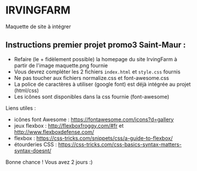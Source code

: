 # IRVINGFARM
Maquette de site à intégrer

## Instructions premier projet promo3 Saint-Maur : 

* Refaire (le + fidèlement possible) la homepage du site IrvingFarm à partir de l'image maquette.png fournie
* Vous devrez compléter les 2 fichiers `index.html` et `style.css` fournis 
* Ne pas toucher aux fichiers normalize.css et font-awesome.css 
* La police de caractères à utiliser (google font) est déjà intégrée au projet (html/css)
* Les icônes sont disponibles dans la css fournie (font-awesome)

Liens utiles : 

* icônes font Awesome : https://fontawesome.com/icons?d=gallery
* jeux flexbox : http://flexboxfroggy.com/#fr  et http://www.flexboxdefense.com/
* flexbox : https://css-tricks.com/snippets/css/a-guide-to-flexbox/
* étourderies CSS : https://css-tricks.com/css-basics-syntax-matters-syntax-doesnt/

Bonne chance ! Vous avez 2 jours :)


